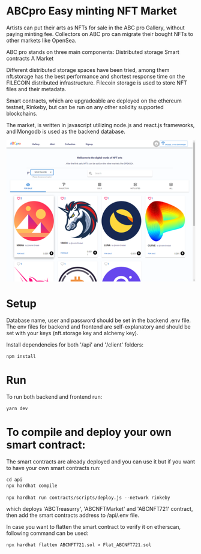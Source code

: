 # ABCpro Easy minting NFT Market

Artists can put their arts as NFTs for sale in the ABC pro Gallery, without paying minting fee. Collectors on ABC pro can migrate their bought NFTs to other markets like OpenSea.

ABC pro stands on three main components:
    Distributed storage
    Smart contracts
    A Market

Different distributed storage spaces have been tried, among them nft.storage has the best performance and shortest response time on the FILECOIN distributed infrastructure. Filecoin storage is used to store NFT files and their metadata.

Smart contracts, which are upgradeable are deployed on the ethereum testnet, Rinkeby, but can be run on any other solidity supported blockchains.

The market, is written in javascript utilizing node.js and react.js frameworks, and Mongodb is used as the backend database.

![abcpro gallery screenshot](docs/images/ABCpro.png)

# Setup

Database name, user and password should be set in the backend .env file. The env files for backend and frontend are self-explanatory and should be set with your keys (nft.storage key and alchemy key).

Install dependencies for both '/api' and '/client' folders:

    npm install

# Run

To run both backend and frontend run:
 
    yarn dev


# To compile and deploy your own smart contract:

The smart contracts are already deployed and you can use it but if you want to have your own smart contracts run:

    cd api
    npx hardhat compile
 
    npx hardhat run contracts/scripts/deploy.js --network rinkeby
 
which deploys 'ABCTreasurry', 'ABCNFTMarket' and 'ABCNFT721' contract, then add the smart contracts address to /api/.env file.

In case you want to flatten the smart contract to verify it on etherscan, following command can be used:
 
    npx hardhat flatten ABCNFT721.sol > Flat_ABCNFT721.sol

